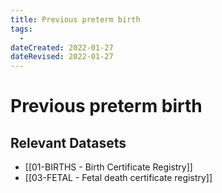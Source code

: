 ```yaml
---
title: Previous preterm birth
tags:
  - 
dateCreated: 2022-01-27
dateRevised: 2022-01-27
---
```

# Previous preterm birth
## Relevant Datasets
- [[01-BIRTHS - Birth Certificate Registry]]
- [[03-FETAL - Fetal death certificate registry]]